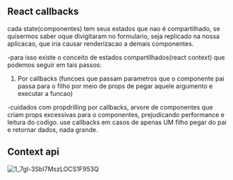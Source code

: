 ## React callbacks

cada state(componentes) tem seus estados que nao é compartilhado, se quisermos saber oque divigitaram no formulario, seja replicado na nossa aplicacao, que iria causar renderizacao a demais componentes.

-para isso existe o conceito de estados compartilhados(react context) que podemos seguir em tais passos:

1. Por callbacks (funcoes que passam parametros que o componente pai passa para o filho por meio de props de pegar aquele argumento e executar a funcao)

-cuidados com propdrilling por callbacks, arvore de componentes que criam props excessivas para o componentes, prejudicando performance e leitura do codigo. use callbacks em casos de apenas UM filho pegar do pai e retornar dados, nada grande.


## Context api




![1_7gl-3SbI7MszLOCS1F953Q](https://github.com/Guilhermefonseca2021/data-fetching/assets/92196697/aabedbdb-a764-46bf-965e-5db5112d47fa)
